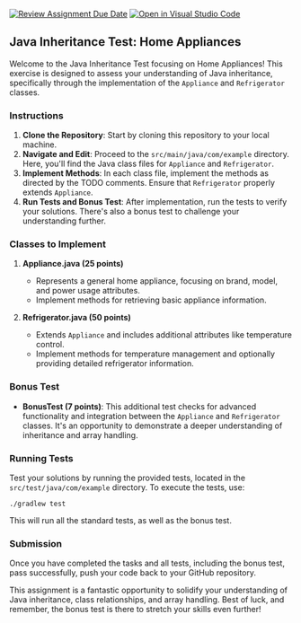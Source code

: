[![Review Assignment Due Date](https://classroom.github.com/assets/deadline-readme-button-24ddc0f5d75046c5622901739e7c5dd533143b0c8e959d652212380cedb1ea36.svg)](https://classroom.github.com/a/pPVLjEgb)
[![Open in Visual Studio Code](https://classroom.github.com/assets/open-in-vscode-718a45dd9cf7e7f842a935f5ebbe5719a5e09af4491e668f4dbf3b35d5cca122.svg)](https://classroom.github.com/online_ide?assignment_repo_id=13005718&assignment_repo_type=AssignmentRepo)
## Java Inheritance Test: Home Appliances

Welcome to the Java Inheritance Test focusing on Home Appliances! This exercise is designed to assess your understanding of Java inheritance, specifically through the implementation of the `Appliance` and `Refrigerator` classes.

### Instructions

1. **Clone the Repository**: Start by cloning this repository to your local machine.
2. **Navigate and Edit**: Proceed to the `src/main/java/com/example` directory. Here, you'll find the Java class files for `Appliance` and `Refrigerator`.
3. **Implement Methods**: In each class file, implement the methods as directed by the TODO comments. Ensure that `Refrigerator` properly extends `Appliance`.
4. **Run Tests and Bonus Test**: After implementation, run the tests to verify your solutions. There's also a bonus test to challenge your understanding further.

### Classes to Implement

1. **Appliance.java (25 points)**
    - Represents a general home appliance, focusing on brand, model, and power usage attributes.
    - Implement methods for retrieving basic appliance information.

2. **Refrigerator.java (50 points)**
    - Extends `Appliance` and includes additional attributes like temperature control.
    - Implement methods for temperature management and optionally providing detailed refrigerator information.

### Bonus Test

- **BonusTest (7 points)**: This additional test checks for advanced functionality and integration between the `Appliance` and `Refrigerator` classes. It's an opportunity to demonstrate a deeper understanding of inheritance and array handling.

### Running Tests

Test your solutions by running the provided tests, located in the `src/test/java/com/example` directory. To execute the tests, use:

```
./gradlew test
```

This will run all the standard tests, as well as the bonus test.

### Submission

Once you have completed the tasks and all tests, including the bonus test, pass successfully, push your code back to your GitHub repository.

This assignment is a fantastic opportunity to solidify your understanding of Java inheritance, class relationships, and array handling. Best of luck, and remember, the bonus test is there to stretch your skills even further!